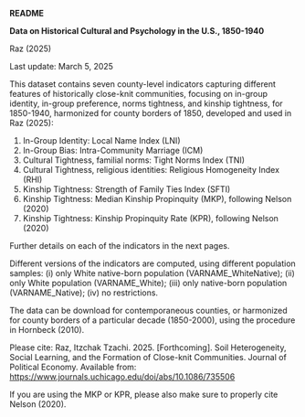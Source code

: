 **README**

**Data on Historical Cultural and Psychology in the U.S., 1850-1940**

Raz (2025)

Last update: March 5, 2025


This dataset contains seven county-level indicators capturing different features of historically close-knit communities, focusing on in-group identity, in-group preference, norms tightness, and kinship tightness, for 1850-1940, harmonized for county borders of 1850, developed and used in Raz (2025):

1.	In-Group Identity: Local Name Index (LNI)
2.	In-Group Bias: Intra-Community Marriage (ICM)
3.	Cultural Tightness, familial norms: Tight Norms Index (TNI)
4.	Cultural Tightness, religious identities: Religious Homogeneity Index (RHI)
5.	Kinship Tightness: Strength of Family Ties Index (SFTI)
6.	Kinship Tightness: Median Kinship Propinquity (MKP), following Nelson (2020)
7.	Kinship Tightness: Kinship Propinquity Rate (KPR), following Nelson (2020)

Further details on each of the indicators in the next pages.

Different versions of the indicators are computed, using different population samples: (i) only White native-born population (VARNAME_WhiteNative); (ii) only White population (VARNAME_White); (iii) only native-born population (VARNAME_Native); (iv) no restrictions. 

The data can be download for contemporaneous counties, or harmonized for county borders of a particular decade (1850-2000), using the procedure in Hornbeck (2010).

Please cite:
Raz, Itzchak Tzachi. 2025. [Forthcoming]. Soil Heterogeneity, Social Learning, and the Formation of Close-knit Communities. Journal of Political Economy. Available from: https://www.journals.uchicago.edu/doi/abs/10.1086/735506

If you are using the MKP or KPR, please also make sure to properly cite Nelson (2020).



